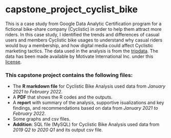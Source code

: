 # capstone_project_cyclist_bike
This is a case study from Google Data Analytic Certification program for a fictional bike-share company (Cyclistic) in order to help them attract more riders. In this case study, I identified the trends and differences of casual users and members Cyclistic bike usages to understand why casual riders would buy a membership, and how digital media could affect Cyclistic marketing tactics.
The data used in the analysis is from the [tripdata](https://divvy-tripdata.s3.amazonaws.com/index.html). The data has been made available by Motivate International Inc. under this [license](https://ride.divvybikes.com/data-license-agreement). 

### This capstone project contains the following files:
* The **R markdown file** for Cyclistic Bike Analysis used data from *January 2021 to February 2022*.
* A **PDF** that shows the R codes and the outputs.
* A **report** with summary of the analysis, supportive isualizations and key findings, and recommendations based on data from *January 2021 to February 2022*.
* Some graphs and csv files.
* **Addition**: SQL file (MySQL) for Cyclistic Bike Analysis used data from *2019 Q2 to 2020 Q1* and its output csv file.
